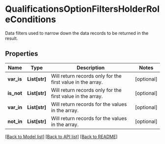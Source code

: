 # QualificationsOptionFiltersHolderRoleConditions

Data filters used to narrow down the data records to be returned in the result.

## Properties

Name | Type | Description | Notes
------------ | ------------- | ------------- | -------------
**var_is** | **List[str]** | Will return records only for the first value in the array. | [optional] 
**is_not** | **List[str]** | Will return records only for the first value in the array. | [optional] 
**var_in** | **List[str]** | Will return records for the values in the array. | [optional] 
**not_in** | **List[str]** | Will return records for the values in the array. | [optional] 

[[Back to Model list]](../README.md#documentation-for-models) [[Back to API list]](../README.md#documentation-for-api-endpoints) [[Back to README]](../README.md)



